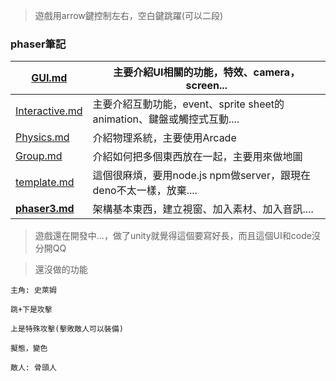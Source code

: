 > 遊戲用arrow鍵控制左右，空白鍵跳躍(可以二段)



### phaser筆記



| [GUI.md](./GUI.md)                 | 主要介紹UI相關的功能，特效、camera，screen...                |
| ---------------------------------- | ------------------------------------------------------------ |
| [Interactive.md](./Interactive.md) | 主要介紹互動功能，event、sprite sheet的animation、鍵盤或觸控式互動.... |
| [Physics.md](./Physics.md)         | 介紹物理系統，主要使用Arcade                                 |
| [Group.md](./Group.md)             | 介紹如何把多個東西放在一起，主要用來做地圖                   |
| [template.md](./template.md)       | 這個很麻煩，要用node.js npm做server，跟現在deno不太一樣，放棄.... |
| [**phaser3.md**](./phaser3.md)     | 架構基本東西，建立視窗、加入素材、加入音訊....               |



> 遊戲還在開發中...，做了unity就覺得這個要寫好長，而且這個UI和code沒分開QQ











> 還沒做的功能

```
主角: 史萊姆

跳+下是攻擊

上是特殊攻擊(擊敗敵人可以裝備)

擬態，變色

敵人: 骨頭人
```





